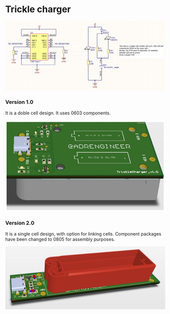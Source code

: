 # Trickle charger

![Alt text](Pictures/Schematic_Shot.jpg)



### Version 1.0
It is a doble cell design. It uses 0603 components.

![Alt text](Pictures/PCB_2CELL_3DVIEW.jpg)

### Version 2.0

It is a single cell design, with option for linking cells. Component packages have been changed to 0805 for assembly purposes.  

![Alt text](Pictures/PCB_3D_VIEW.jpg)

